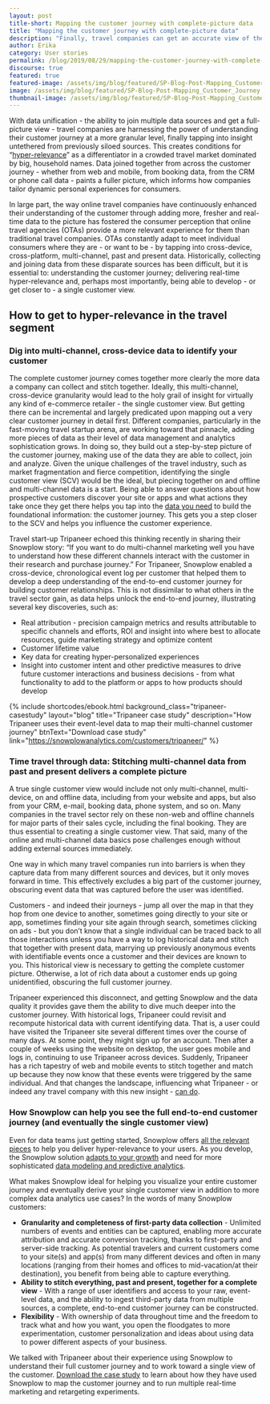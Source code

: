 ```yaml
---
layout: post
title-short: Mapping the customer journey with complete-picture data
title: "Mapping the customer journey with complete-picture data"
description: "Finally, travel companies can get an accurate view of the end-to-end customer journey by joining multiple data sources, letting them get closer to the single customer view."
author: Erika
category: User stories
permalink: /blog/2019/08/29/mapping-the-customer-journey-with-complete-picture-data/
discourse: true
featured: true
featured-image: /assets/img/blog/featured/SP-Blog-Post-Mapping_Customer_Journey.jpg
image: /assets/img/blog/featured/SP-Blog-Post-Mapping_Customer_Journey.jpg
thumbnail-image: /assets/img/blog/featured/SP-Blog-Post-Mapping_Customer_Journey-mini.jpg
---
```



With data unification - the ability to join multiple data sources and get a full-picture view - travel companies are harnessing the power of understanding their customer journey at a more granular level, finally tapping into insight untethered from previously siloed sources. This creates conditions for “[hyper-relevance](https://www.accenture.com/se-en/insights/travel/hyper-relevance-in-travel)” as a differentiator in a crowded travel market dominated by big, household names. Data joined together from across the customer journey - whether from web and mobile, from booking data, from the CRM or phone call data - paints a fuller picture, which informs how companies tailor dynamic personal experiences for consumers. 

In large part, the way online travel companies have continuously enhanced their understanding of the customer through adding more, fresher and real-time data to the picture has fostered the consumer perception that online travel agencies (OTAs) provide a more relevant experience for them than traditional travel companies. OTAs constantly adapt to meet individual consumers where they are  - or want to be - by tapping into cross-device, cross-platform, multi-channel, past and present data. Historically, collecting and joining data from these disparate sources has been difficult, but it is essential to: understanding the customer journey; delivering real-time hyper-relevance and, perhaps most importantly, being able to develop - or get closer to - a single customer view.


## How to get to hyper-relevance in the travel segment


### Dig into multi-channel, cross-device data to identify your customer

The complete customer journey comes together more clearly the more data a company can collect and stitch together. Ideally, this multi-channel, cross-device granularity would lead to the holy grail of insight for virtually any kind of e-commerce retailer - the single customer view. But getting there can be incremental and largely predicated upon mapping out a very clear customer journey in detail first. Different companies, particularly in the fast-moving travel startup arena, are working toward that pinnacle, adding more pieces of data as their level of data management and analytics sophistication grows. In doing so, they build out a step-by-step picture of the customer journey, making use of the data they are able to collect, join and analyze. Given the unique challenges of the travel industry, such as market fragmentation and fierce competition, identifying the single customer view (SCV) would be the ideal, but piecing together on and offline and multi-channel data is a start. Being able to answer questions about how prospective customers discover your site or apps and what actions they take once they get there helps you tap into the [data you need](https://snowplowanalytics.com/blog/2019/03/06/snowplow-for-retail-part-1-what-data-do-I-track/) to build the foundational information: the customer journey. This gets you a step closer to the SCV and helps you influence the customer experience. 

Travel start-up Tripaneer echoed this thinking recently in sharing their Snowplow story: “If you want to do multi-channel marketing well you have to understand how these different channels interact with the customer in their research and purchase journey.” For Tripaneer, Snowplow enabled a cross-device, chronological event log per customer that helped them to develop a deep understanding of the end-to-end customer journey for building customer relationships. This is not dissimilar to what others in the travel sector gain, as data helps unlock the end-to-end journey, illustrating several key discoveries, such as: 



*   Real attribution - precision campaign metrics and results attributable to specific channels and efforts, ROI and insight into where best to allocate resources, guide marketing strategy and optimize content
*   Customer lifetime value
*   Key data for creating hyper-personalized experiences 
*   Insight into customer intent and other predictive measures to drive future customer interactions and business decisions - from what functionality to add to the platform or apps to how products should develop



 {% include shortcodes/ebook.html background_class="tripaneer-casestudy" layout="blog" title="Tripaneer case study" description="How Tripaneer uses their event-level data to map their multi-channel customer journey" btnText="Download case study" link="https://snowplowanalytics.com/customers/tripaneer/" %}





### Time travel through data: Stitching multi-channel data from past and present delivers a complete picture

A true single customer view would include not only multi-channel, multi-device, on and offline data, including from your website and apps, but also from your CRM, e-mail, booking data, phone system, and so on. Many companies in the travel sector rely on these non-web and offline channels for major parts of their sales cycle, including the final booking. They are thus essential to creating a single customer view. That said, many of the online and multi-channel data basics pose challenges enough without adding external sources immediately. 

One way in which many travel companies run into barriers is when they capture data from many different sources and devices, but it only moves forward in time. This effectively excludes a big part of the customer journey, obscuring event data that was captured before the user was identified. 

Customers - and indeed their journeys - jump all over the map in that they hop from one device to another, sometimes going directly to your site or app, sometimes finding your site again through search, sometimes clicking on ads - but you don’t know that a single individual can be traced back to all those interactions unless you have a way to log historical data and stitch that together with present data, marrying up previously anonymous events with identifiable events once a customer and their devices are known to you. This historical view is necessary to getting the complete customer picture. Otherwise, a lot of rich data about a customer ends up going unidentified, obscuring the full customer journey. 

Tripaneer experienced this disconnect, and getting Snowplow and the data quality it provides gave them the ability to dive much deeper into the customer journey. With historical logs, Tripaneer could revisit and recompute historical data with current identifying data. That is, a user could have visited the Tripaneer site several different times over the course of many days. At some point, they might sign up for an account. Then after a couple of weeks using the website on desktop, the user goes mobile and logs in, continuing to use Tripaneer across devices. Suddenly, Tripaneer has a rich tapestry of web and mobile events to stitch together and match up because they now know that these events were triggered by the same individual. And that changes the landscape, influencing what Tripaneer - or indeed any travel company with this new insight - [can do](https://snowplowanalytics.com/blog/2019/03/06/snowplow-for-retail-part-1-how-can-I-use-snowplow/).


### How Snowplow can help you see the full end-to-end customer journey (and eventually the single customer view)

Even for data teams just getting started, Snowplow offers [all the relevant pieces](https://snowplowanalytics.com/blog/2019/03/06/snowplow-for-retail-part-3-what-can-we-do-with-data-when-were-getting-started/) to help you deliver hyper-relevance to your users. As you develop, the Snowplow solution [adapts to your growth](https://snowplowanalytics.com/blog/2019/03/06/snowplow-for-retail-part-4-what-can-we-do-with-data-when-were-growing/) and need for more sophisticated [data modeling and predictive analytics](https://snowplowanalytics.com/blog/2019/03/06/snowplow-for-retail-part-5-what-can-we-do-with-data-when-were-well-established/).

What makes Snowplow ideal for helping you visualize your entire customer journey and eventually derive your single customer view in addition to more complex data analytics use cases? In the words of many Snowplow customers:



*   **Granularity and completeness of first-party data collection** - Unlimited numbers of events and entities can be captured, enabling more accurate attribution and accurate conversion tracking, thanks to first-party and server-side tracking. As potential travelers and current customers come to your site(s) and app(s) from many different devices and often in many locations (ranging from their homes and offices to mid-vacation/at their destination), you benefit from being able to capture everything.
*   **Ability to stitch everything, past and present, together for a complete view** - With a range of user identifiers and access to your raw, event-level data, and the ability to ingest third-party data from multiple sources, a complete, end-to-end customer journey can be constructed.
*   **Flexibility** - With ownership of data throughout time and the freedom to track what and how you want, you open the floodgates to more experimentation, customer personalization and ideas about using data to power different aspects of your business.

 

We talked with Tripaneer about their experience using Snowplow to understand their full customer journey and to work toward a single view of the customer. [Download the case study](https://snowplowanalytics.com/customers/tripaneer/) to learn about how they have used Snowplow to map the customer journey and to run multiple real-time marketing and retargeting experiments.